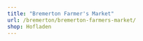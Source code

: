```yaml
---
title: "Bremerton Farmer's Market"
url: /bremerton/bremerton-farmers-market/
shop: Hofladen
---
```

